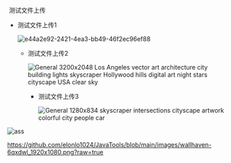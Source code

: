 ​																									测试文件上传



- 测试文件上传1

  ![e44a2e92-2421-4ea3-bb49-46f2ec96ef88](https://typora-yu-pic.oss-cn-chengdu.aliyuncs.com/picBed/e44a2e92-2421-4ea3-bb49-46f2ec96ef88.png)

  - 测试文件上传2

    ![General 3200x2048 Los Angeles vector art architecture city building lights skyscraper Hollywood hills digital art night stars cityscape USA clear sky](https://typora-yu-pic.oss-cn-chengdu.aliyuncs.com/picBed/wallhaven-nr2d8j.jpg)

    - 测试文件上传3

      ![General 1280x834 skyscraper intersections cityscape artwork colorful city people car](https://typora-yu-pic.oss-cn-chengdu.aliyuncs.com/picBed/wallhaven-0plkz3.jpg)

![ass](https://github.com/elonlo1024/JavaTools/blob/main/images/wallhaven-6qxdwl_1920x1080.png)

https://github.com/elonlo1024/JavaTools/blob/main/images/wallhaven-6qxdwl_1920x1080.png?raw=true
      
